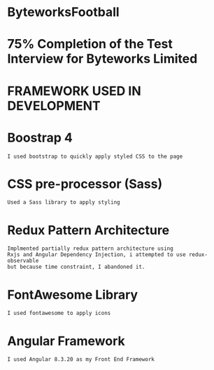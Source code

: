 # ByteworksFootball

# 75% Completion of the Test Interview for Byteworks Limited

# FRAMEWORK USED IN DEVELOPMENT

# Boostrap 4
    I used bootstrap to quickly apply styled CSS to the page
# CSS pre-processor (Sass)
    Used a Sass library to apply styling

# Redux Pattern Architecture
    Implmented partially redux pattern architecture using 
    Rxjs and Angular Dependency Injection, i attempted to use redux-observable
    but because time constraint, I abandoned it.

# FontAwesome Library
    I used fontawesome to apply icons


# Angular Framework
    I used Angular 8.3.20 as my Front End Framework
